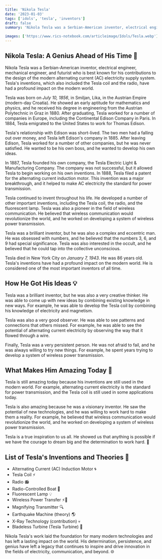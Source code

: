 ```yaml
---
title: 'Nikola Tesla'
date: '2023-01-03'
tags: ['idols', 'tesla', 'inventors']
draft: false
summary: 'Nikola Tesla was a Serbian-American inventor, electrical engineer, mechanical engineer, and futurist who is best known for his contributions to the design of the modern alternating current (AC) electricity supply system. Teslas inventions, which also included the Tesla coil and the radio, have had a profound impact on the modern world.'

images: ['https://www.rics-notebook.com/articleimage/Idols/Tesla.webp']
---
```


## **Nikola Tesla: A Genius Ahead of His Time 🌟**

Nikola Tesla was a Serbian-American inventor, electrical engineer, mechanical engineer, and futurist who is best known for his contributions to the design of the modern alternating current (AC) electricity supply system. Tesla's inventions, which also included the Tesla coil and the radio, have had a profound impact on the modern world.

Tesla was born on _July 10, 1856_, in Smiljan, Lika, in the Austrian Empire (modern-day Croatia). He showed an early aptitude for mathematics and physics, and he received his degree in engineering from the Austrian Polytechnic in Graz in 1880. After graduating, Tesla worked for a number of companies in Europe, including the Continental Edison Company in Paris. In 1884, Tesla emigrated to the United States to work for Thomas Edison.

Tesla's relationship with Edison was short-lived. The two men had a falling out over money, and Tesla left Edison's company in 1885. After leaving Edison, Tesla worked for a number of other companies, but he was never satisfied. He wanted to be his own boss, and he wanted to develop his own ideas.

In 1887, Tesla founded his own company, the Tesla Electric Light & Manufacturing Company. The company was not successful, but it allowed Tesla to begin working on his own inventions. In 1888, Tesla filed a patent for the alternating current induction motor. This invention was a major breakthrough, and it helped to make AC electricity the standard for power transmission.

Tesla continued to invent throughout his life. He developed a number of other important inventions, including the Tesla coil, the radio, and the fluorescent lamp. Tesla was also a pioneer in the field of wireless communication. He believed that wireless communication would revolutionize the world, and he worked on developing a system of wireless power transmission.

Tesla was a brilliant inventor, but he was also a complex and eccentric man. He was obsessed with numbers, and he believed that the numbers 3, 6, and 9 had special significance. Tesla was also interested in the occult, and he believed that he could tap into the collective unconscious.

Tesla died in New York City on _January 7, 1943_. He was 86 years old. Tesla's inventions have had a profound impact on the modern world. He is considered one of the most important inventors of all time.

## **How He Got His Ideas 💡**

Tesla was a brilliant inventor, but he was also a very creative thinker. He was able to come up with new ideas by combining existing knowledge in new ways. For example, he was able to develop the Tesla coil by combining his knowledge of electricity and magnetism.

Tesla was also a very good observer. He was able to see patterns and connections that others missed. For example, he was able to see the potential of alternating current electricity by observing the way that it flowed through a wire.

Finally, Tesla was a very persistent person. He was not afraid to fail, and he was always willing to try new things. For example, he spent years trying to develop a system of wireless power transmission.

## **What Makes Him Amazing Today 🚀**

Tesla is still amazing today because his inventions are still used in the modern world. For example, alternating current electricity is the standard for power transmission, and the Tesla coil is still used in some applications today.

Tesla is also amazing because he was a visionary inventor. He saw the potential of new technologies, and he was willing to work hard to make them a reality. For example, he believed that wireless communication would revolutionize the world, and he worked on developing a system of wireless power transmission.

Tesla is a true inspiration to us all. He showed us that anything is possible if we have the courage to dream big and the determination to work hard. 🌠

## **List of Tesla's Inventions and Theories 📜**

- Alternating Current (AC) Induction Motor 🌀
- Tesla Coil ⚡
- Radio 📻
- Radio-Controlled Boat 🚤
- Fluorescent Lamp 💡
- Wireless Power Transfer ⚡🔋
- Magnifying Transmitter 🔍
- Earthquake Machine (theory) 🌎
- X-Ray Technology (contribution) 💀
- Bladeless Turbine (Tesla Turbine) 💨

Nikola Tesla's work laid the foundation for many modern technologies and has left a lasting impact on the world. His determination, persistence, and genius have left a legacy that continues to inspire and drive innovation in the fields of electricity, communication, and beyond. 🌐
